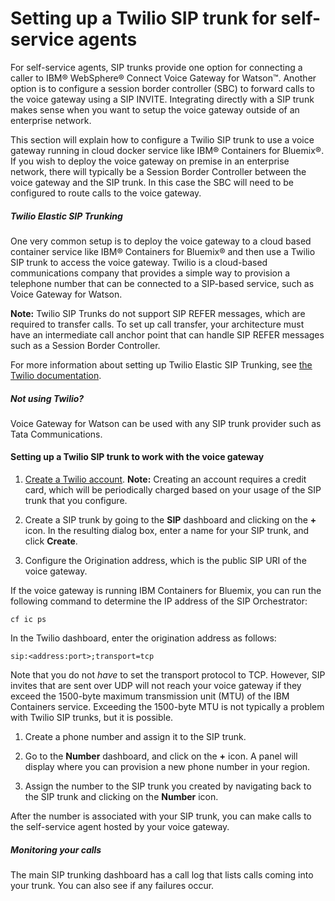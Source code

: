 # Setting up a Twilio SIP trunk for self-service agents

For self-service agents, SIP trunks provide one option for connecting a caller to IBM&reg; WebSphere&reg; Connect Voice Gateway for Watson&trade;. Another option is to configure a session border controller (SBC) to forward calls to the voice gateway using a SIP INVITE. Integrating directly with a SIP trunk makes sense when you want to setup the voice gateway outside of an enterprise network.

This section will explain how to configure a Twilio SIP trunk to use a voice gateway running in cloud docker service like IBM&reg; Containers for Bluemix&reg;. If you wish to deploy the voice gateway on premise in an enterprise network, there will typically be a Session Border Controller between the voice gateway and the SIP trunk. In this case the SBC will need to be configured to route calls to the voice gateway.

##### Twilio Elastic SIP Trunking

One very common setup is to deploy the voice gateway to a cloud based container service like IBM&reg; Containers for Bluemix&reg; and then use a Twilio SIP trunk to access the voice gateway. Twilio is a cloud-based communications company that provides a simple way to provision a telephone number that can be connected to a SIP-based service, such as Voice Gateway for Watson.

**Note:** Twilio SIP Trunks do not support SIP REFER messages, which are required to transfer calls. To set up call transfer, your architecture must have an intermediate call anchor point that can handle SIP REFER messages such as a Session Border Controller.

For more information about setting up Twilio Elastic SIP Trunking, see [the Twilio documentation](https://www.twilio.com/docs/api/sip-trunking).

##### Not using Twilio?

Voice Gateway for Watson can be used with any SIP trunk provider such as Tata Communications.

#### Setting up a Twilio SIP trunk to work with the voice gateway

1. [Create a Twilio account](https://www.twilio.com/try-twilio).
  **Note:** Creating an account requires a credit card, which will be periodically charged based on your usage of the SIP trunk that you configure.

1. Create a SIP trunk by going to the **SIP** dashboard and clicking on the **+** icon. In the resulting dialog box, enter a name for your SIP trunk, and click **Create**.

1. Configure the Origination address, which is the public SIP URI of the voice gateway.

  If the voice gateway is running IBM Containers for Bluemix, you can run the following command to determine the IP address of the SIP Orchestrator:

   ```
   cf ic ps
   ```
  In the Twilio dashboard, enter the origination address as follows:

   ```
   sip:<address:port>;transport=tcp
   ```
  Note that you do not _have_ to set the transport protocol to TCP. However, SIP invites that are sent over UDP will not reach your voice gateway if they exceed the 1500-byte maximum transmission unit (MTU) of the IBM Containers service. Exceeding the 1500-byte MTU is not typically a problem with Twilio SIP trunks, but it is possible.

1. Create a phone number and assign it to the SIP trunk.

  1. Go to the **Number** dashboard, and click on the **+** icon. A panel will display where you can provision a new phone number in your region.

  1. Assign the number to the SIP trunk you created by navigating back to the SIP trunk and clicking on the **Number** icon.


After the number is associated with your SIP trunk, you can make calls to the self-service agent hosted by your voice gateway.

##### Monitoring your calls

The main SIP trunking dashboard has a call log that lists calls coming into your trunk. You can also see if any failures occur.
